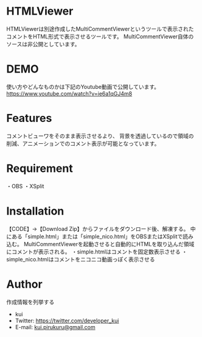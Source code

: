 # HTMLViewer
HTMLViewerは別途作成したMultiCommentViewerというツールで表示された
コメントをHTML形式で表示させるツールです。
MultiCommentViewer自体のソースは非公開としています。

# DEMO
 使い方やどんなものかは下記のYoutube動画で公開しています。
https://www.youtube.com/watch?v=ie6a1qGJ4m8
 
# Features
コメントビューワをそのまま表示させるより、
背景を透過しているので領域の削減、アニメーションでのコメント表示が可能となっています。
 
# Requirement
・OBS
・XSplit

# Installation
【CODE】→【Download Zip】からファイルをダウンロード後、解凍する。
中にある「simple.html」または「simple_nico.html」をOBSまたはXSplitで読み込む。
MultiCommentViewerを起動させると自動的にHTMLを取り込んだ領域にコメントが表示される。
・simple.htmlはコメントを固定数表示させる
・simple_nico.htmlはコメントをニコニコ動画っぽく表示させる

# Author
 
作成情報を列挙する
 
* kui
* Twitter: https://twitter.com/developer_kui
* E-mail: kui.pirukuru@gmail.com
